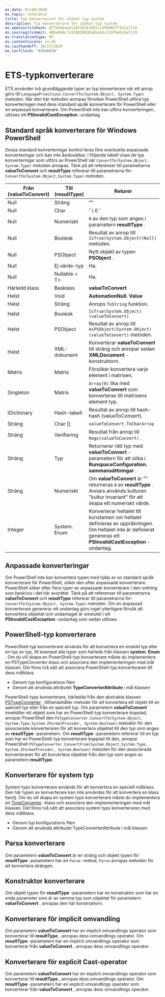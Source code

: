 ```yaml
---
ms.date: 07/09/2020
ms.topic: reference
title: Typ konverterare för utökat typ system
description: Typ konverterare för utökat typ system
ms.openlocfilehash: 0774e9eaae1187162b3d55cc45b902f7411a1f18
ms.sourcegitcommit: 488a940c7c828820b36a6ba56c119f64614afc29
ms.translationtype: MT
ms.contentlocale: sv-SE
ms.lasthandoff: 10/27/2020
ms.locfileid: "92648438"
---
```

# <a name="ets-type-converters"></a>ETS-typkonverterare

ETS använder två grundläggande typer av typ konverterare när ett anrop görs till `LanguagePrimitives.ConvertTo(System.Object, System.Type)` metoden. När den här metoden anropas försöker PowerShell utföra typ konverteringen med dess standard språk konverterare för PowerShell eller en anpassad konverterare. Om PowerShell inte kan utföra konverteringen, utlöses ett **PSInvalidCastException** -undantag.

## <a name="standard-windows-powershell-language-converters"></a>Standard språk konverterare för Windows PowerShell

Dessa standard konverteringar kontrol leras före eventuella anpassade konverteringar och kan inte åsidosättas. I följande tabell visas de typ konverteringar som utförs av PowerShell när `ConvertTo(System.Object, System.Type)` metoden anropas. Tänk på att referenser till parametrarna **valueToConvert** och **resultType** refererar till parametrarna för- `ConvertTo(System.Object,System.Type)` metoden.

| Från (valueToConvert) |  Till (resultType)  |                                                                               Returer                                                                               |
| --------------------- | ----------------- | ------------------------------------------------------------------------------------------------------------------------------------------------------------------- |
| Null                  | Sträng            | ""                                                                                                                                                                  |
| Null                  | Char              | ' \ 0 '                                                                                                                                                                |
| Null                  | Numeriskt           | `0` av den typ som anges i parametern **resultType** .                                                                                                          |
| Null                  | Boolesk           | Resultat av anrop till `IsTrue(System.Object)(Null)` metoden.                                                                                                        |
| Null                  | PSObject          | Nytt objekt av typen **PSObject** .                                                                                                                                    |
| Null                  | Ej värde-typ    | Ha.                                                                                                                                                               |
| Null                  | Nullable &lt; T&gt; | Ha.                                                                                                                                                               |
| Härledd klass         | Basklass        | **valueToConvert**                                                                                                                                                  |
| Helst              | Void              | **AutomationNull. Value**                                                                                                                                            |
| Helst              | Sträng            | Anrops `ToString` funktion.                                                                                                                                         |
| Helst              | Boolesk           | `IsTrue(System.Object) (valueToConvert)`                                                                                                                            |
| Helst              | PSObject          | Resultat av anrop till `AsPSObject(System.Object) (valueToConvert)` metoden.                                                                                         |
| Helst              | XML-dokument      | Konverterar **valueToConvert** till sträng och anropar sedan **XMLDocument** -konstruktorn.                                                                                      |
| Matris                 | Matris             | Försöker konvertera varje element i matrisen.                                                                                                                      |
| Singleton             | Matris             | `Array[0]` lika med **valueToConvert** som konverteras till matrisens element typ.                                                                            |
| IDictionary           | Hash-tabell        | Resultat av anrop till hash-hash (valueToConvert).                                                                                                                       |
| Sträng                | Char []            | `valueToConvert.ToCharArray`                                                                                                                                        |
| Sträng                | Verifiering             | Resultat från anrop till `Regx(valueToConvert)` .                                                                                                                          |
| Sträng                | Typ              | Returnerar rätt typ med **valueToConvert** -parametern för att söka i **RunspaceConfiguration. sammansättningar** .                                                 |
| Sträng                | Numeriskt           | Om **valueToConvert** är "" returneras `0` av **resultType** . Annars används kulturen "kultur invariant" för att skapa ett numeriskt värde.                       |
| Integer               | System. Enum       | Konverterar heltalet till konstanten om heltalet definieras av uppräkningen. Om heltalet inte är definierat genereras ett **PSInvalidCastException** -undantag. |

## <a name="custom-conversions"></a>Anpassade konverteringar

Om PowerShell inte kan konvertera typen med hjälp av en standard språk konverterare för PowerShell, söker den efter anpassade konverterare. PowerShell söker efter flera typer av anpassade konverterare i den ordning som beskrivs i det här avsnittet. Tänk på att referenser till parametrarna **valueToConvert** och **resultType** refererar till parametrarna för- `ConvertTo(System.Object, System.Type)` metoden. Om en anpassad konverterare genererar ett undantag görs inget ytterligare försök att konvertera objektet och undantaget är omslutet i ett **PSInvalidCastException** -undantag som sedan utlöses.

## <a name="powershell-type-converter"></a>PowerShell-typ konverterare

PowerShell-typ konverterare används för att konvertera en enskild typ eller en typ av typ, till exempel alla typer som härleds från klassen **system. Enum** . Om du vill skapa en PowerShell-typ konverterare måste du implementera en PSTypeConverter-klass och associera den implementeringen med mål klassen. Det finns två sätt att associera PowerShell-typ konverteraren till dess målklass.

- Genom typ konfigurations filen
- Genom att använda attributet **TypeConverterAttribute** i mål klassen

PowerShell-typs konverterare, härledda från den abstrakta klassen [PSTypeConverter](/dotnet/api/system.management.automation.pstypeconverter) , tillhandahåller metoder för att konvertera ett objekt till en speciell typ eller från en speciell typ. Om parametern **valueToConvert** innehåller ett objekt som har en PowerShell-typ konverterare kopplad, anropar PowerShell den `PSTypeConverter.ConvertTo(System.Object, System.Type,System.IFormatProvider, System.Boolean)`
metoden för den associerade konverteraren för att konvertera objektet till den typ som anges av **resultType** -parametern. Om **resultType** -parametern refererar till en typ som har en PowerShell-typ konverterare kopplad till den, anropar PowerShell `PSTypeConverter.ConvertFrom(System.Object,System.Type, System.IFormatProvider, System.Boolean)`
metoden för den associerade konverteraren för att konvertera objektet från den typ som anges av parametern **resultType** .

## <a name="system-type-converter"></a>Konverterare för system typ

System typs konverterare används för att konvertera en speciell målklass. Den här typen av konverterare kan inte användas för att konvertera en klass familj. Om du vill skapa en system typs konverterare måste du implementera en [TypeConverter](/dotnet/api/system.management.automation.runspaces.typedata.typeconverter#System_Management_Automation_Runspaces_TypeData_TypeConverter) -klass och associera den implementeringen med mål klassen. Det finns två sätt att associera system typs konverteraren med dess målklass.

- Genom typ konfigurations filen
- Genom att använda attributet TypeConverterAttribute i mål klassen

## <a name="parse-converter"></a>Parsa konverterare

Om parametern **valueToConvert** är en sträng och objekt typen för **resultType** -parametern har en `Parse` -metod, `Parse` anropas metoden för att konvertera strängen.

## <a name="constructor-converter"></a>Konstruktor konverterare

Om objekt typen för **resultType** -parametern har en konstruktor som har en enda parameter som är av samma typ som objektet för parametern **valueToConvert** , anropas den här konstruktorn.

## <a name="implicit-cast-operator-converter"></a>Konverterare för implicit omvandling

Om parametern **valueToConvert** har en implicit omvandlings operator som konverterar till **resultType** , anropas dess omvandlings operator. Om **resultType** -parametern har en implicit omvandlings operator som konverterar från **valueToConvert** , anropas dess omvandlings operator.

## <a name="explicit-cast-operator-converter"></a>Konverterare för explicit Cast-operator

Om parametern **valueToConvert** har en explicit omvandlings operator som konverterar till **resultType** , anropas dess omvandlings operator. Om **resultType** -parametern har en explicit omvandlings operator som konverterar från **valueToConvert** , anropas dess omvandlings operator.
